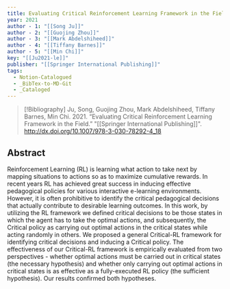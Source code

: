 ```yaml
---
title: Evaluating Critical Reinforcement Learning Framework in the Field
year: 2021
author - 1: "[[Song Ju]]"
author - 2: "[[Guojing Zhou]]"
author - 3: "[[Mark Abdelshiheed]]"
author - 4: "[[Tiffany Barnes]]"
author - 5: "[[Min Chi]]"
key: "[[Ju2021-le]]"
publisher: "[[Springer International Publishing]]"
tags:
  - Notion-Catalogued
  - _BibTex-to-MD-Git
  - _Cataloged
---
```


> [!Bibliography]
> Ju, Song, Guojing Zhou, Mark Abdelshiheed, Tiffany Barnes, Min Chi. 2021. “Evaluating Critical Reinforcement Learning Framework in the Field.” "[[Springer International Publishing]]". http://dx.doi.org/10.1007/978-3-030-78292-4_18

## Abstract
Reinforcement Learning (RL) is learning what action to take next by mapping situations to actions so as to maximize cumulative rewards. In recent years RL has achieved great success in inducing effective pedagogical policies for various interactive e-learning environments. However, it is often prohibitive to identify the critical pedagogical decisions that actually contribute to desirable learning outcomes. In this work, by utilizing the RL framework we defined critical decisions to be those states in which the agent has to take the optimal actions, and subsequently, the Critical policy as carrying out optimal actions in the critical states while acting randomly in others. We proposed a general Critical-RL framework for identifying critical decisions and inducing a Critical policy. The effectiveness of our Critical-RL framework is empirically evaluated from two perspectives -  whether optimal actions must be carried out in critical states (the necessary hypothesis) and whether only carrying out optimal actions in critical states is as effective as a fully-executed RL policy (the sufficient hypothesis). Our results confirmed both hypotheses.